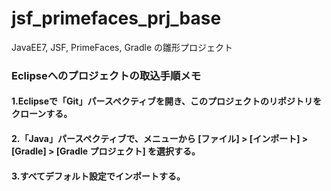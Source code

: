 # jsf_primefaces_prj_base
JavaEE7, JSF, PrimeFaces, Gradle の雛形プロジェクト

### Eclipseへのプロジェクトの取込手順メモ

#### 1.Eclipseで「Git」パースペクティブを開き、このプロジェクトのリポジトリをクローンする。

#### 2.「Java」パースペクティブで、メニューから [ファイル] > [インポート] > [Gradle] > [Gradle プロジェクト] を選択する。

#### 3.すべてデフォルト設定でインポートする。
